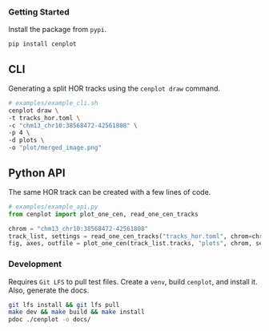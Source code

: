 ### Getting Started
Install the package from `pypi`.
```bash
pip install cenplot
```

## CLI
Generating a split HOR tracks using the `cenplot draw` command.
```bash
# examples/example_cli.sh
cenplot draw \
-t tracks_hor.toml \
-c "chm13_chr10:38568472-42561808" \
-p 4 \
-d plots \
-o "plot/merged_image.png"
```

## Python API
The same HOR track can be created with a few lines of code.
```python
# examples/example_api.py
from cenplot import plot_one_cen, read_one_cen_tracks

chrom = "chm13_chr10:38568472-42561808"
track_list, settings = read_one_cen_tracks("tracks_hor.toml", chrom=chrom)
fig, axes, outfile = plot_one_cen(track_list.tracks, "plots", chrom, settings)
```

### Development
Requires `Git LFS` to pull test files.
Create a `venv`, build `cenplot`, and install it. Also, generate the docs.
```bash
git lfs install && git lfs pull
make dev && make build && make install
pdoc ./cenplot -o docs/
```
